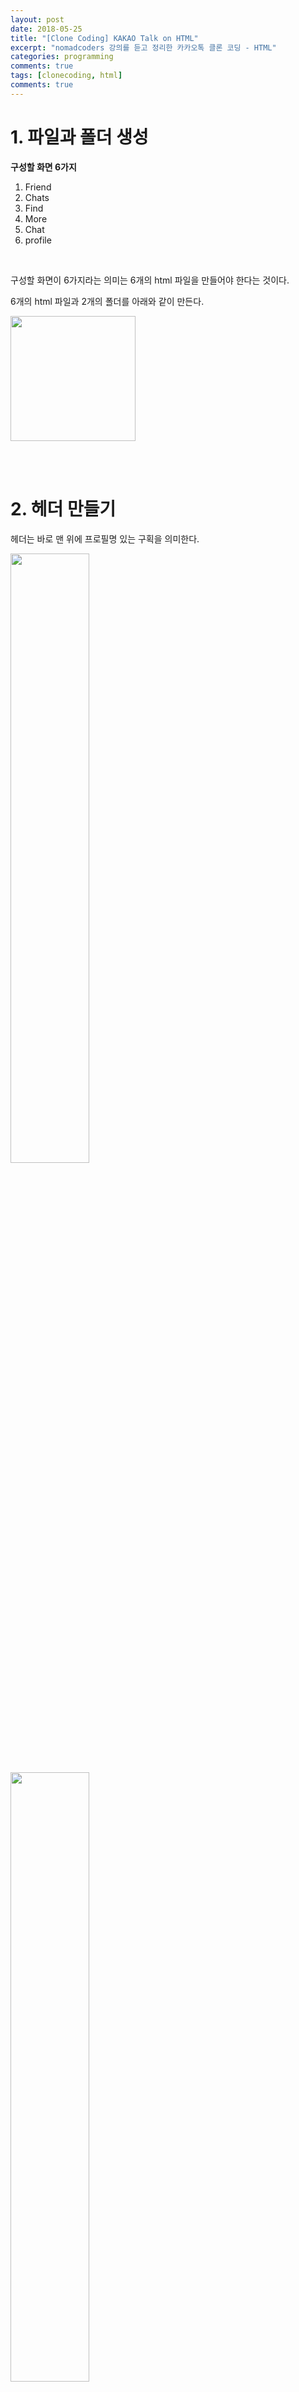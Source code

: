 ```yaml
---
layout: post
date: 2018-05-25
title: "[Clone Coding] KAKAO Talk on HTML"
excerpt: "nomadcoders 강의를 듣고 정리한 카카오톡 클론 코딩 - HTML"
categories: programming
comments: true
tags: [clonecoding, html]
comments: true
---
```




# 1. 파일과 폴더 생성

**구성할 화면 6가지**

1. Friend
2. Chats
3. Find
4. More
5. Chat
6. profile

<br>

구성할 화면이 6가지라는 의미는 6개의 html 파일을 만들어야 한다는 것이다.

6개의 html 파일과 2개의 폴더를 아래와 같이 만든다.

<img src="https://raw.githubusercontent.com/lovesignal/img/master/programming/kakao-clone/structures.png" width="200">



<br><br>

# 2. 헤더 만들기

헤더는 바로 맨 위에 프로필명 있는 구획을 의미한다. 

<img src="https://raw.githubusercontent.com/lovesignal/img/master/programming/kakao-clone/header.png" width="50%">

<img src="https://raw.githubusercontent.com/lovesignal/img/master/programming/kakao-clone/header2.png" width="50%">

<br><br>

## index.html

## Header

```html
// head
<!DOCTYPE html>
<html lang="en">
<head>
    <meta charset="UTF-8">
    <meta name="viewport" content="width=device-width, initial-scale=1.0">
    <meta http-equiv="X-UA-Compatible" content="ie=edge">
    <title>Friends</title>
</head>
```

<br>

헤더 안에 2개의 div 만든다. 

* Top Header : 맨 상단(와이파이, 시간 표시된 곳)
* Bottom Header : manage, Friends라고 작성된 헤더

Top Header에는 column이 3개 있으므로 만들어준다.

```html
<div class="header__top"></div>
    <div class="header__column"></div>
    <div class="header__column"></div>
    <div class="header__column"></div>
<div class="header__bottom"></div>
```

<br><br>

### Top Header

첫번째 Header column에는 비행기, 와이파이 아이콘이 필요.

두번째 Header column에는 header__time이라는 span 만듦.

세번째 Header column에는 달 아이콘, 블루투스 아이콘, header__battery라는 span 만듦

```html
<header>
    <div class="header__top"></div>
    <div class="header__column"></div>
        <!-- plane icon -->
        <!-- wifi icon -->
    <div class="header__column"></div>
        <span class="header__time">18:38</span>
    <div class="header__column"></div>
        <!-- moon icon -->
        <!-- bluetooth icon -->
        <span class="header__battery">66% <!--battery icon--> </span>
    <div class="header__bottom"></div>
</header>
```

<br><br>

### 아이콘 가져오기

fontawesome(https://fontawesome.com/icons?from=io)이라는 사이트에서 css를 이용하여 다양한 아이콘을 가져올 수 있다. 

https://fontawesome.com/get-started 참고해서 링크를 문서에 붙여넣기 한다. 이 링크를 붙이고 나면, fontawesome에 있는 다양한 아이콘들을 불러와서 쓸 수 있다.



위치 : 상단 head > meat > 다음 줄

```html
<head>
    <meta charset="UTF-8">
    <meta name="viewport" content="width=device-width, initial-scale=1.0">
    <meta http-equiv="X-UA-Compatible" content="ie=edge">
    <link rel="stylesheet" href="https://use.fontawesome.com/releases/v5.0.13/css/all.css" integrity="sha384-DNOHZ68U8hZfKXOrtjWvjxusGo9WQnrNx2sqG0tfsghAvtVlRW3tvkXWZh58N9jp" crossorigin="anonymous">
    ....
</head>
```

<br>

적절한 아이콘을 찾아서 제공하는 링크를 붙여 넣는다.

```html
<div class="header__top">
	<div class="header__column">
		<i class="fas fa-plane"></i>  <!-- plane icon -->
		<i class="fas fa-wifi"></i>   <!-- wifi icon -->
    </div>
	<div class="header__column">
		<span class="header__time">18:38</span>
    </div>
	<div class="header__column">
		<i class="fas fa-moon"></i>    <!-- moon icon -->
		<i class="fab fa-bluetooth-b"></i>    <!-- bluetooth icon -->
		<span class="header__battery">100% <i class="fas fa-battery-full"></i>
		</span>
    </div>
</div>
```

<br><br>

### Bottom Header

<img src="https://raw.githubusercontent.com/lovesignal/img/master/programming/kakao-clone/bottomHeader.png" width="50%">

화면을 살펴보면 중앙에 큰 텍스트가 있고, 왼쪽, 오른쪽에 아이콘이 있다.

div column을 3개 만든다.

column1 : manaege

column2 : Friends

column3 : setting

```html
<div class="header__bottom">
	<div class="header__column">
		<span class="header__text">Manage</span>
	</div>
	<div class="header__column">
		<span class="header__text">Friends <span class="header__number">1</span></span>
	</div>
	<div class="header__column">
		<i class="fa fa-cog fa-lg"></i>
	</div>
</div>
```

<br><br>

### 전체코드

```html
<!DOCTYPE html>
<html lang="en">
<head>
    <meta charset="UTF-8">
    <meta name="viewport" content="width=device-width, initial-scale=1.0">
    <meta http-equiv="X-UA-Compatible" content="ie=edge">
    <link rel="stylesheet" href="https://use.fontawesome.com/releases/v5.0.13/css/all.css" integrity="sha384-DNOHZ68U8hZfKXOrtjWvjxusGo9WQnrNx2sqG0tfsghAvtVlRW3tvkXWZh58N9jp" crossorigin="anonymous">
    <title>Friends</title>
</head>

<body>
    <header>
        <div class="header__top">
            <div class="header__column">
                <i class="fas fa-plane"></i>   <!-- plane icon -->
                <i class="fas fa-wifi"></i>    <!-- wifi icon -->
            </div>
            <div class="header__column">
                <span class="header__time">18:38</span>
            </div>
            <div class="header__column">
                <i class="fas fa-moon"></i>    <!-- moon icon -->
                <i class="fab fa-bluetooth-b"></i>    <!-- bluetooth icon -->
                <span class="header__battery">100%<i class="fas fa-battery-full"></i>
                </span>
            </div>
        </div>
        <div class="header__bottom">
            <div class="header__column">
                <span class="header__text">Manage</span>
            </div>
            <div class="header__column">
                <span class="header__text">Friends <span class="header__number">1</span></span>
            </div>
            <div class="header__column">
                <i class="fa fa-cog fa-lg"></i>
            </div>
        </div>
    </header>
</body>
</html>

```

<br>

* **결과**

<img src="https://raw.githubusercontent.com/lovesignal/img/master/programming/kakao-clone/index_header.png" width="30%">

<br>

<br>

## chats.html

<img src="https://raw.githubusercontent.com/lovesignal/img/master/programming/kakao-clone/chats_header.png" width="50%">

<br>

index.html 내용을 복사 붙여넣기 한 후 수정한다.

title -> Chats 

숫자 span -> 화살표 아이콘

컬럼이 3개가 아니라 두개.

Manage -> Edit

```html
<!DOCTYPE html>
<html lang="en">
<head>
    <meta charset="UTF-8">
    <meta name="viewport" content="width=device-width, initial-scale=1.0">
    <meta http-equiv="X-UA-Compatible" content="ie=edge">
    <link rel="stylesheet" href="https://use.fontawesome.com/releases/v5.0.13/css/all.css" integrity="sha384-DNOHZ68U8hZfKXOrtjWvjxusGo9WQnrNx2sqG0tfsghAvtVlRW3tvkXWZh58N9jp" crossorigin="anonymous">
    <title>Chats</title>
</head>

<body>
    <header>
        <div class="header__top">
            <div class="header__column">
                <i class="fas fa-plane"></i>   <!-- plane icon -->
                <i class="fas fa-wifi"></i>    <!-- wifi icon -->
            </div>
            <div class="header__column">
                <span class="header__time">18:38</span>
            </div>
            <div class="header__column">
                <i class="fas fa-moon"></i>    <!-- moon icon -->
                <i class="fab fa-bluetooth-b"></i>    <!-- bluetooth icon -->
                <span class="header__battery">100%<i class="fas fa-battery-full"></i>
                </span>
            </div>
        </div>
        <div class="header__bottom">
            <div class="header__column">
                <span class="header__text">Edit</span>
            </div>
            <div class="header__column">
                <span class="header__text">Chats<i class="fa fa-caret-down"></i></span>
            </div>
        </div>
    </header>
</body>
</html>

```

<br>

- **결과**

<img src="https://raw.githubusercontent.com/lovesignal/img/master/programming/kakao-clone/chats_1.png" width="25%">

<br>

<br>

## Find.html

<img src="https://raw.githubusercontent.com/lovesignal/img/master/programming/kakao-clone/find.png" width="50%">



```html
<!DOCTYPE html>
<html lang="en">
<head>
    <meta charset="UTF-8">
    <meta name="viewport" content="width=device-width, initial-scale=1.0">
    <meta http-equiv="X-UA-Compatible" content="ie=edge">
    <link rel="stylesheet" href="https://use.fontawesome.com/releases/v5.0.13/css/all.css" integrity="sha384-DNOHZ68U8hZfKXOrtjWvjxusGo9WQnrNx2sqG0tfsghAvtVlRW3tvkXWZh58N9jp" crossorigin="anonymous">
    <title>Find</title>
</head>

<body>
    <header>
        <div class="header__top">
            <div class="header__column">
                <i class="fas fa-plane"></i>   <!-- plane icon -->
                <i class="fas fa-wifi"></i>    <!-- wifi icon -->
            </div>
            <div class="header__column">
                <span class="header__time">18:38</span>
            </div>
            <div class="header__column">
                <i class="fas fa-moon"></i>    <!-- moon icon -->
                <i class="fab fa-bluetooth-b"></i>    <!-- bluetooth icon -->
                <span class="header__battery">100%<i class="fas fa-battery-full"></i>
                </span>
            </div>
        </div>
        <div class="header__bottom">
            <div class="header__column">
                <span class="header__text">Edit</span>
            </div>
            <div class="header__column">
                <span class="header__text">Find</span>
            </div>
        </div>
    </header>
</body>
</html>

```

<br>

* **결과**

<img src="https://raw.githubusercontent.com/lovesignal/img/master/programming/kakao-clone/find_header.png" width="25%">

<br>

<br>

## more.html

<img src="https://raw.githubusercontent.com/lovesignal/img/master/programming/kakao-clone/more.png" width="50%">

```html
<!DOCTYPE html>
<html lang="en">
<head>
    <meta charset="UTF-8">
    <meta name="viewport" content="width=device-width, initial-scale=1.0">
    <meta http-equiv="X-UA-Compatible" content="ie=edge">
    <link rel="stylesheet" href="https://use.fontawesome.com/releases/v5.0.13/css/all.css" integrity="sha384-DNOHZ68U8hZfKXOrtjWvjxusGo9WQnrNx2sqG0tfsghAvtVlRW3tvkXWZh58N9jp" crossorigin="anonymous">
    <title>More</title>
</head>

<body>
    <header>
        <div class="header__top">
            <div class="header__column">
                <i class="fas fa-plane"></i>   <!-- plane icon -->
                <i class="fas fa-wifi"></i>    <!-- wifi icon -->
            </div>
            <div class="header__column">
                <span class="header__time">18:38</span>
            </div>
            <div class="header__column">
                <i class="fas fa-moon"></i>    <!-- moon icon -->
                <i class="fab fa-bluetooth-b"></i>    <!-- bluetooth icon -->
                <span class="header__battery">100%<i class="fas fa-battery-full"></i>
                </span>
            </div>
        </div>
        <div class="header__bottom">
            <div class="header__column">
                <span class="header__text">More</span>
            </div>
            <div class="header__column">
                <i class="fa fa-cog fa-lg"></i>  <!-- fa-lg : icon 크기 확대 -->
            </div>
        </div>
    </header>
</body>
</html>
```

* **결과**

<img src="https://raw.githubusercontent.com/lovesignal/img/master/programming/kakao-clone/more_header.png" width="25%">

<br>

<br>

## Chat.html

<img src="https://raw.githubusercontent.com/lovesignal/img/master/programming/kakao-clone/header.png" width="50%">

```html
<!DOCTYPE html>
<html lang="en">
<head>
    <meta charset="UTF-8">
    <meta name="viewport" content="width=device-width, initial-scale=1.0">
    <meta http-equiv="X-UA-Compatible" content="ie=edge">
    <link rel="stylesheet" href="https://use.fontawesome.com/releases/v5.0.13/css/all.css" integrity="sha384-DNOHZ68U8hZfKXOrtjWvjxusGo9WQnrNx2sqG0tfsghAvtVlRW3tvkXWZh58N9jp" crossorigin="anonymous">
    <title>Chat</title>
</head>

<body>
    <header>
        <div class="header__top">
            <div class="header__column">
                <i class="fas fa-plane"></i>   <!-- plane icon -->
                <i class="fas fa-wifi"></i>    <!-- wifi icon -->
            </div>
            <div class="header__column">
                <span class="header__time">18:38</span>
            </div>
            <div class="header__column">
                <i class="fas fa-moon"></i>    <!-- moon icon -->
                <i class="fab fa-bluetooth-b"></i>    <!-- bluetooth icon -->
                <span class="header__battery">100%<i class="fas fa-battery-full"></i>
                </span>
            </div>
        </div>
        <div class="header__bottom">
            <div class="header__column">
                <i class="fa fa-chevron-left fa-lg"></i>     
            </div>
            <div class="header__column">
                <span class="header__text">LYNN</span>
            </div>
            <div class="header__column">
                <i class="fa fa-search"></i>
                <i class="fa fa-bars"></i>
            </div>
        </div>
    </header>
</body>
</html>
```

<br>

<img src="https://raw.githubusercontent.com/lovesignal/img/master/programming/kakao-clone/chat_header.png" width="25%">

<br>

<br>

## profile.html

<img src="https://raw.githubusercontent.com/lovesignal/img/master/programming/kakao-clone/profile.png" width="50%">

```html
<!DOCTYPE html>
<html lang="en">
<head>
    <meta charset="UTF-8">
    <meta name="viewport" content="width=device-width, initial-scale=1.0">
    <meta http-equiv="X-UA-Compatible" content="ie=edge">
    <link rel="stylesheet" href="https://use.fontawesome.com/releases/v5.0.13/css/all.css" integrity="sha384-DNOHZ68U8hZfKXOrtjWvjxusGo9WQnrNx2sqG0tfsghAvtVlRW3tvkXWZh58N9jp" crossorigin="anonymous">
    <title>Profile</title>
</head>

<body>
    <header>
        <div class="header__top">
            <div class="header__column">
                <i class="fas fa-plane"></i>   <!-- plane icon -->
                <i class="fas fa-wifi"></i>    <!-- wifi icon -->
            </div>
            <div class="header__column">
                <span class="header__time">18:38</span>
            </div>
            <div class="header__column">
                <i class="fas fa-moon"></i>    <!-- moon icon -->
                <i class="fab fa-bluetooth-b"></i>    <!-- bluetooth icon -->
                <span class="header__battery">100%<i class="fas fa-battery-full"></i>
                </span>
            </div>
        </div>
        <div class="header__bottom">
            <div class="header__column">
                <i class="fa fa-times fa-lg"></i>     
            </div>
            <div class="header__column">
                <i class="fa fa-user fa-lg"></i>
            </div>
        </div>
    </header>
</body>
</html>
```

<br>

<img src="https://raw.githubusercontent.com/lovesignal/img/master/programming/kakao-clone/profile_header.png" width="25%">

<br>

<br>

# 3. 네비게이션 만들기

## index.html

헤더 아래에 nav를 작성한다. 클래스명은 **tab-bar**로 한다. 그 안에 **4개의 링크**가 있다.

첫번째 링크는 index.html로 이동.

두번째 링크는 chats.html로 이동.

세번째는 find.html로 이동.

네번째는 more.html로 이동.

```html
<nav class="tab-bar">
    <a href="index.html" class="tab-bar__tab"></a>
    <a href="chats.html" class="tab-bar__tab"></a>
    <a href="find.html" class="tab-bar__tab"></a>
    <a href="more.html" class="tab-bar__tab"></a>
</nav>
```

<br>

각 4개의 링크 안에 모두 아이콘이 있는 span을 만든다. span 이름은 tab-bar-title이라고 한다. 각각 아이콘과 이름을 입력한다.

```html
<nav class="tab-bar">
    <a href="index.html" class="tab-bar__tab">
        <i class="fa fa-user"></i>
        <span class="tab-bar__title">Friends</span>
    </a>
    <a href="chats.html" class="tab-bar__tab">
        <i class="fa fa-comment"></i>
        <span class="tab-bar__title">Chats</span>
    </a>
    <a href="find.html" class="tab-bar__tab">
        <i class="fa fa-search"></i>
        <span class="tab-bar__title">Find</span>
    </a>
    <a href="more.html" class="tab-bar__tab">
        <i class="fa fa-ellipsis-h"></i>
        <span class="tab-bar__title">More</span>
    </a>
</nav>
```

<br>

다른 html 파일에 내비게이션 코드를 복사-붙여넣기 하기 전에, **해당 페이지가 선택되었을 때 다르게 보이는 class를 작성**해야 한다.

예를들어, index.html에서는 Friends 링크가 활성화 된다. 이에 맞추어 클래스명을 **tab-bar_tab-selected** 로 변경 해준다.

```html
<nav class="tab-bar">
    <a href="index.html" class="tab-bar__tab tab-bar__tab--selected">
        <i class="fa fa-user"></i>
        <span class="tab-bar__title">Friends</span>
    </a>
    <a href="chats.html" class="tab-bar__tab">
        <i class="fa fa-comment"></i>
        <span class="tab-bar__title">Chats</span>
    </a>
    <a href="find.html" class="tab-bar__tab">
        <i class="fa fa-search"></i>
        <span class="tab-bar__title">Find</span>
    </a>
    <a href="more.html" class="tab-bar__tab">
        <i class="fa fa-ellipsis-h"></i>
        <span class="tab-bar__title">More</span>
    </a>
</nav>
```

chats, find, more의 각각 html 파일의 활성화 되는 탭의 코드를 위와 같이 변경해준다.

* 결과 : index.html

<img src="https://raw.githubusercontent.com/lovesignal/img/master/programming/kakao-clone/index_nav.png" width="50%">

<br>

<br>

<br>

# 4. 친구리스트 목록 만들기

<img src="https://raw.githubusercontent.com/lovesignal/img/master/programming/kakao-clone/friends_list.png" width="50%">

<br>

섹션이 총 3개이다. 

search bar, My Profile, Friends

<br>

## index.html

### Search bar

header와 nav 사이에 main이라는 태그를 만든다. 이 main의 클래스명을 friends라고 정한다.

가장 상단에 있는 검색창을 만들어야 하므로 div를 만들고, 이름은 search-bar로 한다. 검색창 내부에 search 아이콘을 불러온다. 그 다음 input 창을 만든다. 

"Find friends, chats, Plus Friends"라고 placeholder를 작성한다. 

```html
<main class="friends">
    <div class="search-bar">
        <i class="fa fa-search"></i>
        <input type="text" placeholder="Find friends, chats, Plus Friends">
    </div>
</main>
```

<br>

### My Profile

다음은 검색창 아래 my profile 섹션을 만든다. main 안에 클래스명 friends_profile의 섹션을 만든다. 왜냐하면 main 클래스가 friends이기도 하고, 이후 profile과 혼동되면 안되기 때문이다. 

헤더를 작성하고, h6 크기의 타이틀을 만든다. 클래스명을 friends__section-title로 입력한다.

헤더 밖에 2개의 줄이 있다. 그러므로 div를 생성하고 클래스명은 friends__section-rows라고 정한다. 첫번째 row는 'me'이고, 두번째 row는 이다.

div를 만들고 프로필 이미지를 추가한다.( 이미지 주소값은 추후 설정)

span 태그로 이름을 입력한다. 클래스명은 friends__section-name으로 한다.

```html
<main class="friends">
    <div class="search-bar">
        <i class="fa fa-search"></i>
        <input type="text" placeholder="Find friends, chats, Plus Friends">
    </div>

    <section class="friends__section">
        <header class="friend__section-header">
            <h6 class="friends__section-title">My profile</h6>
        </header>
        <div class="friends__section-rows">
            <div class="friends__section-row">
                <img src="" art="">
                <span class="friends__section-name">Nicolas</span>
            </div>
        </div>
    </section>
</main>
```

 <br>

두번째 row는 Friends' Names Display 이다.

위와 마찬가지 방법으로 작성하고, span의 내용을 Friends' Name Display를 넣어준다.

```html
<div class="friends__section-row">
    <img src="" art="">
    <span class="friend__section-name">Friends' Name Display</span>
</div>
```

 <br>

### Friends

기본 구조는 My Profile과 유사하고, 상태 메시지가 있으므로 div를 생성한다 클래스명은 friends-section-column으로 정한다.

```html
<section class="friends__section">
    <header class="friend__section-header">
        <h6 class="friends__section-title">Friends</h6>
    </header>
    <div class="friends__section-rows">
        <div class="friends__section-row">
            <div class="friends-section-column">
                <img src="" art="">
                <span class="friends__section-name">Lynn</span>
            </div>
            <span class="friends__section-tagline">
                Life is short. So live your life.
            </span>
        </div>
    </div>
</section>
```

<br>

### 전체코드

```html
<!DOCTYPE html>
<html lang="en">
<head>
    <meta charset="UTF-8">
    <meta name="viewport" content="width=device-width, initial-scale=1.0">
    <meta http-equiv="X-UA-Compatible" content="ie=edge">
    <link rel="stylesheet" href="https://use.fontawesome.com/releases/v5.0.13/css/all.css" integrity="sha384-DNOHZ68U8hZfKXOrtjWvjxusGo9WQnrNx2sqG0tfsghAvtVlRW3tvkXWZh58N9jp" crossorigin="anonymous">
    <title>Friends</title>
</head>

<body>
    <header>
        <div class="header__top">
            <div class="header__column">
                <i class="fas fa-plane"></i>   <!-- plane icon -->
                <i class="fas fa-wifi"></i>    <!-- wifi icon -->
            </div>
            <div class="header__column">
                <span class="header__time">18:38</span>
            </div>
            <div class="header__column">
                <i class="fas fa-moon"></i>    <!-- moon icon -->
                <i class="fab fa-bluetooth-b"></i>    <!-- bluetooth icon -->
                <span class="header__battery">100%<i class="fas fa-battery-full"></i>
                </span>
            </div>
        </div>
        <div class="header__bottom">
            <div class="header__column">
                <span class="header__text">Manage</span>
            </div>
            <div class="header__column">
                <span class="header__text">Friends <span class="header__number">1</span></span>
            </div>
            <div class="header__column">
                <i class="fa fa-cog fa-lg"></i>
            </div>
        </div>
    </header>

    <main class="friends">
        <div class="search-bar">
            <i class="fa fa-search"></i>
            <input type="text" placeholder="Find friends, chats, Plus Friends">
        </div>

        <section class="friends__section">
            <header class="friend__section-header">
                <h6 class="friends__section-title">My profile</h6>
            </header>
            <div class="friends__section-rows">
                <div class="friends__section-row">
                    <img src="" art="">
                    <span class="friends__section-name">Nicolas</span>
                </div>
                <div class="friends__section-row">
                    <img src="" art="">
                    <span class="friend__section-name">Friends' Name Display</span>
                </div>
            </div>
        </section>

        <section class="friends__section">
            <header class="friend__section-header">
                <h6 class="friends__section-title">Friends</h6>
            </header>
            <div class="friends__section-rows">
                <div class="friends__section-row">
                    <div class="friends-section-column">
                        <img src="" art="">
                        <span class="friends__section-name">Lynn</span>
                    </div>
                    <span class="friends__section-tagline">
                        Life is short. So live your life.
                    </span>
                </div>
            </div>
        </section>

    </main>

    <nav class="tab-bar">
        <a href="index.html" class="tab-bar__tab tab-bar__tab--selected">
            <i class="fa fa-user"></i>
            <span class="tab-bar__title">Friends</span>
        </a>
        <a href="chats.html" class="tab-bar__tab">
            <i class="fa fa-comment"></i>
            <span class="tab-bar__title">Chats</span>
        </a>
        <a href="find.html" class="tab-bar__tab">
            <i class="fa fa-search"></i>
            <span class="tab-bar__title">Find</span>
        </a>
        <a href="more.html" class="tab-bar__tab">
            <i class="fa fa-ellipsis-h"></i>
            <span class="tab-bar__title">More</span>
        </a>
    </nav>
</body>
</html>
```

<br>

* **결과**

<img src="https://raw.githubusercontent.com/lovesignal/img/master/programming/kakao-clone/index_4.png" width="40%">

<br>

<br>

# 5. chats.html

<img src="https://raw.githubusercontent.com/lovesignal/img/master/programming/kakao-clone/chats.png" width="40%">

상단에 검색창이 있고, 두개의 줄이 있다. 각 줄마다 두개의 컬럼이 있다. 첫번째 컬럼에는 1개의 div, 1개의 이미지가 있다. 

chats.html에서 header 다음에 클래스명이 chats인 main을 생성한다.  index.html에서 만들었던 검색창을 붙여넣기 한다.

클래스명이 chats__list인 ul을 만든다. 그 안에 아이템 리스트를 만드는데, 클래스명은 chats-chat 이라고 정한다. 이 리스트 안에 2개의 컬럼을 만든다. 첫번째 컬럼은 프로필 사진을 포함한 메시지 상태창이고, 두번째 컬럼은 시간이다. chat-content div와 chat-data-time span을 만든다.  

각 리스트와 리스트 아이템을 만들었다. (코드 참고)

```html
<!-- main code -->
<main class="chats">
    <div class="search-bar">
        <i class="fa fa-search"></i>
        <input type="text" placeholder="Find friends, chats, Plus Friends">
    </div>
    <ul class="chats__list">
        <li class="chats_chat">
            <div class="chat__content">
                <img src="http://pm1.narvii.com/6331/3cb83dea89204850888261c9252ba5dbb142af13_hq.jpg">
                <div class="chat__preview">
                    <h3 class="chat__user">Ryan</h3>
                    <span class="chat-last-message">I am king.</span>
                </div>
            </div>
            <span class="chat__date-tiem">
                15:55
            </span>
        </li>
    </ul>
    <ul class="chats__list">
            <li class="chats_chat">
                <div class="chat__content">
                    <img src="https://www.90daykorean.com/wp-content/uploads/2015/04/Groovy-Jay-G-300x293.png">
                    <div class="chat__preview">
                        <h3 class="chat__user">Jay-G</h3>
                        <span class="chat-last-message">Sooooooo....</span>
                    </div>
                </div>
                <span class="chat__date-tiem">
                    01:58
                </span>
            </li>
        </ul>
    <div class="chat-btn">
        <i class="fa fa-comment"></i>
    </div>
</main>
```

<br>

* 결과

<img src="https://raw.githubusercontent.com/lovesignal/img/master/programming/kakao-clone/chats_main.png" width="50%">

<br>

<br>

# 6. find.html

<img src="https://raw.githubusercontent.com/lovesignal/img/master/programming/kakao-clone/find_top_bottom.png">

<br>

header 아래 main을 만들고 클래스명은 find라고 정한다. 2개의 섹션을 만드는데, top과 bottom이다. 상단에 있는 섹션을 find-option이라고 정한다. 그 안에 div를 만들고 다시 그 안에 아이콘, span이 있다.

```javascript
// 단축 코드
div.find__option>i.fa+span.find__option-title   

// 아래 구조가 생성 된다. 아이콘이 4개가 있으므로 아래 구조가 4개 필요하다. 각각 아이콘도 입력해준다.
<div class="find__option">
    <i class="fa fa-address-book fa-lg"></i>
    <span class="find__option-title">Find</span>
</div>
<div class="find__option">
        <i class="fa fa-qrcode fa-lg"></i>
        <span class="find__option-title">QR Code</span>
</div>
<div class="find__option">
        <i class="fa fa-mobile fa-2x"></i>
        <span class="find__option-title">Shake</span>
</div>
<div class="find__option">
        <i class="fa fa-envelope fa-lg"></i>
        <span class="find__option-title">Invite via SMS</span>
</div>
```

<br>

두번째 섹션 클래스명은 find-recommended 로 정한다. 

타이틀을 생성해야 하므로 헤더를 만든다.  `h6.find__title`

div로 영역 나누고 span 이용해서 문구를 입력한다.

```html
<section class="find__recommended">
    <header>
        <h6 class="recommended__title">Recommended Friends</h6>
    </header>
    <div class="recommended__none">
        <span class="recommended__text">You have no recommended friends.</span>
    </div>
</section>
```

<br>

* 결과 

  <img src="https://raw.githubusercontent.com/lovesignal/img/master/programming/kakao-clone/find_header2.png">



<br><br>

# 7. more.html

<img src="https://raw.githubusercontent.com/lovesignal/img/master/programming/kakao-clone/more_main.png">



<br>

### more-header 

```html
<!-- more-header 코드 -->
<header class="more__header">
    <div class="more-header__column">
        <img src="http://pm1.narvii.com/6331/3cb83dea89204850888261c9252ba5dbb142af13_hq.jpg" alt="">
        <div class="more-header__info">
            <h3 class="more-header__title">
                Ryon
            </h3>
            <span class="more-header__subtitle">
                ryon@gmail.com
            </span>
        </div>
    </div>
    <i class="far fa-comment-alt fa-2x"></i>
</header>
```

<br><br>

### option-bar

```html
<!-- 단축 생성 코드 -->
div.more__option*4>i.fa+span.more__option-title 
```



이전에 만든 내비게이션 생성 원리와 동일하다.

```html
<section class="more__options">
    <div class="more__option">
        <i class="far fa-smile fa-2x"></i>
        <span class="more__option-title">Emoticons</span>
    </div>
    <div class="more__option">
        <i class="fas fa-paint-brush fa-2x"></i>
        <span class="more__option-title">Themes</span>
    </div>
    <div class="more__option">
        <i class="fas fa-user-friends fa-2x"></i>
        <span class="more__option-title">Plus Friend</span>
    </div>
    <div class="more__option">
        <i class="fas fa-code-branch fa-2x"></i>
        <span class="more__option-title">Account</span>
    </div>
</section>
```

<br><br>

### more-plus-freinds

```html
<!-- 단축생성코드 참고 -->
div.plus-friends__item*8>i.fa+span.plus-friends__item-title
```

```html
<section class="more__plus-friends">
    <header class="plus-friend__header">
        <h2 class="plus-friends__title">Plus Friends</h2>
        <span class="plus-friend__learn-more">
            <i class="fas fa-info-circle"></i>
            Learn More
        </span>
    </header>

    <div class="plus-friends__item">
        <div class="plus-friends__item">
            <i class="fas fa-utensils"></i>
            <span class="plus-friends__item-title">Order</span>
        </div>
        <div class="plus-friends__item">
            <i class="fas fa-store"></i>
            <span class="plus-friends__item-title">Store</span>
        </div>
        <div class="plus-friends__item">
            <i class="fas fa-tv"></i>
            <span class="plus-friends__item-title">TV Channel/Raido</span>
        </div>
        <div class="plus-friends__item">
            <i class="fas fa-pencil-alt"></i>
            <span class="plus-friends__item-title">Creation</span>
        </div>
        <div class="plus-friends__item">
            <i class="fas fa-graduation-cap"></i>
            <span class="plus-friends__item-title">Education</span>
        </div>
        <div class="plus-friends__item">
            <i class="fas fa-university"></i>
            <span class="plus-friends__item-title">Politics/Society</span>
        </div>
        <div class="plus-friends__item">
            <i class="fas fa-dollar-sign"></i>
            <span class="plus-friends__item-title">Finance</span>
        </div>
        <div class="plus-friends__item">
            <i class="fas fa-video"></i>
            <span class="plus-friends__item-title">Movies/Music</span>
        </div>
    </div>
</section>
```



### more-options

```html
<section class="more__options">
    <div class="more__option">
        <img src="https://raw.githubusercontent.com/lovesignal/img/master/programming/kakao-clone/kakaoStory.png" alt="" class="more__options-image">
        <span class="more__options-title">Kakao Story</span>
    </div>
    <div class="more__option">
        <img src="https://raw.githubusercontent.com/lovesignal/img/master/programming/kakao-clone/path.png" alt="" class="more__options-image">
        <span class="more__options-title">Path</span>
    </div>
    <div class="more__option">
        <img src="https://raw.githubusercontent.com/lovesignal/img/master/programming/kakao-clone/kakaoFriends.png" alt="" class="more__options-image">
        <span class="more__options-title">Kakao Friends</span>
    </div>
</section>
```



### 전체코드

```html
<!DOCTYPE html>
<html lang="en">
<head>
    <meta charset="UTF-8">
    <meta name="viewport" content="width=device-width, initial-scale=1.0">
    <meta http-equiv="X-UA-Compatible" content="ie=edge">
    <link rel="stylesheet" href="https://use.fontawesome.com/releases/v5.0.13/css/all.css" integrity="sha384-DNOHZ68U8hZfKXOrtjWvjxusGo9WQnrNx2sqG0tfsghAvtVlRW3tvkXWZh58N9jp" crossorigin="anonymous">
    <title>More</title>
</head>

<body>
    <header>
        <div class="header__top">
            <div class="header__column">
                <i class="fas fa-plane"></i>   <!-- plane icon -->
                <i class="fas fa-wifi"></i>    <!-- wifi icon -->
            </div>
            <div class="header__column">
                <span class="header__time">18:38</span>
            </div>
            <div class="header__column">
                <i class="fas fa-moon"></i>    <!-- moon icon -->
                <i class="fab fa-bluetooth-b"></i>    <!-- bluetooth icon -->
                <span class="header__battery">100%<i class="fas fa-battery-full"></i>
                </span>
            </div>
        </div>
        <div class="header__bottom">
            <div class="header__column">
                <span class="header__text">More</span>
            </div>
            <div class="header__column">
                <i class="fa fa-cog fa-lg"></i>  <!-- fa-lg : icon 크기 확대 -->
            </div>
        </div>
    </header>

    <main class="more">
        <header class="more__header">
            <div class="more-header__column">
                <img src="http://pm1.narvii.com/6331/3cb83dea89204850888261c9252ba5dbb142af13_hq.jpg" alt="">
                <div class="more-header__info">
                    <h3 class="more-header__title">
                        Ryon
                    </h3>
                    <span class="more-header__subtitle">
                        ryon@gmail.com
                    </span>
                </div>
            </div>
            <i class="far fa-comment-alt fa-2x"></i>
        </header>

        <section class="more__options">
            <div class="more__option">
                <i class="far fa-smile fa-2x"></i>
                <span class="more__option-title">Emoticons</span>
            </div>
            <div class="more__option">
                <i class="fas fa-paint-brush fa-2x"></i>
                <span class="more__option-title">Themes</span>
            </div>
            <div class="more__option">
                <i class="fas fa-user-friends fa-2x"></i>
                <span class="more__option-title">Plus Friend</span>
            </div>
            <div class="more__option">
                <i class="fas fa-code-branch fa-2x"></i>
                <span class="more__option-title">Account</span>
            </div>
        </section>

        <section class="more__plus-friends">
            <header class="plus-friend__header">
                <h2 class="plus-friends__title">Plus Friends</h2>
                <span class="plus-friend__learn-more">
                    <i class="fas fa-info-circle"></i>
                    Learn More
                </span>
            </header>

            <div class="plus-friends__item">
                <div class="plus-friends__item">
                    <i class="fas fa-utensils"></i>
                    <span class="plus-friends__item-title">Order</span>
                </div>
                <div class="plus-friends__item">
                    <i class="fas fa-store"></i>
                    <span class="plus-friends__item-title">Store</span>
                </div>
                <div class="plus-friends__item">
                    <i class="fas fa-tv"></i>
                    <span class="plus-friends__item-title">TV Channel/Raido</span>
                </div>
                <div class="plus-friends__item">
                    <i class="fas fa-pencil-alt"></i>
                    <span class="plus-friends__item-title">Creation</span>
                </div>
                <div class="plus-friends__item">
                    <i class="fas fa-graduation-cap"></i>
                    <span class="plus-friends__item-title">Education</span>
                </div>
                <div class="plus-friends__item">
                    <i class="fas fa-university"></i>
                    <span class="plus-friends__item-title">Politics/Society</span>
                </div>
                <div class="plus-friends__item">
                    <i class="fas fa-dollar-sign"></i>
                    <span class="plus-friends__item-title">Finance</span>
                </div>
                <div class="plus-friends__item">
                    <i class="fas fa-video"></i>
                    <span class="plus-friends__item-title">Movies/Music</span>
                </div>
            </div>
        </section>

        <section class="more__options">
            <div class="more__option">
                <img src="https://raw.githubusercontent.com/lovesignal/img/master/programming/kakao-clone/kakaoStory.png" alt="" class="more__options-image">
                <span class="more__options-title">Kakao Story</span>
            </div>
            <div class="more__option">
                <img src="https://raw.githubusercontent.com/lovesignal/img/master/programming/kakao-clone/path.png" alt="" class="more__options-image">
                <span class="more__options-title">Path</span>
            </div>
            <div class="more__option">
                <img src="https://raw.githubusercontent.com/lovesignal/img/master/programming/kakao-clone/kakaoFriends.png" alt="" class="more__options-image">
                <span class="more__options-title">Kakao Friends</span>
            </div>
        </section>
    </main>

    <nav class="tab-bar">
        <a href="index.html" class="tab-bar__tab">
            <i class="fa fa-user"></i>
            <span class="tab-bar__title">Friends</span>
        </a>
        <a href="chats.html" class="tab-bar__tab">
            <i class="fa fa-comment"></i>
            <span class="tab-bar__title">Chats</span>
        </a>
        <a href="find.html" class="tab-bar__tab">
            <i class="fa fa-search"></i>
            <span class="tab-bar__title">Find</span>
        </a>
        <a href="more.html" class="tab-bar__tab tab-bar__tab--selected">
            <i class="fa fa-ellipsis-h"></i>
            <span class="tab-bar__title">More</span>
        </a>
    </nav>
</body>
</html>
```

<br><br>

# 8. chat.html

## chats.html과 chat.html연결하기

chat.html로 이동하는 방법은 index.html에서 채팅창 리스트를 클릭해서 chats.html로 이동한다. 그리고 chats.html에서 채팅창 리스트를 클릭해서 chat.html로 이동할 수 있어야 한다.



chats.html에 **chats_chat 클래스 li 리스트** 안에 링크를 만든 후 chat.hmtl로 연결시킨다. 동일한 작업을 모든 리스트에 한다.

```html
<ul class="chats__list">
    <li class="chats_chat">
        <a href="chat.html">  <!-- 리스트를 chat.html에 연결 시킴 -->
            <div class="chat__content">
               ....... code 생략
            </span>
        </a>
    </li>
</ul>
```



아래와 같이 연결 된 것을 확인할 수 있다.

<img src="https://raw.githubusercontent.com/lovesignal/img/master/programming/kakao-clone/chat_li_chats.gif">

<br>

마찬가지 방법으로  화살표 아이콘에도 링크를 걸어준다.

```html
<div class="header__bottom">
    <div class="header__column">
        <a href="chats.html">              <!-- 링크 연결해주기 -->
            <i class="fa fa-chevron-left fa-lg"></i>
        </a>
    </div>
		..... 생략 .....
</div>
```

<br>

## chat.html

<img src="https://raw.githubusercontent.com/lovesignal/img/master/programming/kakao-clone/chat_html.png">

```html
<main class="chat">
    <div class="date-divider">
        <span class="date-divider__text">Wednesday, August 2, 2018</span>
    </div>
    <div class="chat__message chat__message--from-me">
        <span class="chat__message-time">17:55</span>
        <span class="chat__message-body">
            Hello! This is a test.message.
        </span>
    </div>
    <div class="chat__message chat__message--to-me">
        <img src="https://www.90daykorean.com/wp-content/uploads/2015/04/Groovy-Jay-G-300x293.png" class="chat-message-avatar">
        <div class="chat__message-center">
            <h3 class="chat__message-username">Jay-G</h3>
            <span class="chat__message-body">
                And this is an answer.
            </span>
        </div>
        <span class="chat__message-time">18:55</span>
    </div>
</main>
<div class="type-message">
    <i class="fa fa-plus fa-2x"></i>
    <div class="type-message__input">
        <input type="text">
        <i class="far fa-smile"></i>
        <span class="record-message">
            <i class="fas fa-microphone"></i>
        </span>
    </div>
</div>
```

<br>

* 결과

<img src="https://raw.githubusercontent.com/lovesignal/img/master/programming/kakao-clone/chat_html_2.png">

<br>

<br>

# 9. profile.html

## index.html과 profile.html 연결

index.html에서 프로필을 클릭하면 profile.html로 이동해야 한다.

```html
<div class="friends__section-rows">
    <div class="friends__section-row">
        <a href="profile.html">       <!-- profile.html과 연결 -->
            ..... 생략.....
        </a>
    </div>
</div>
```

<br>

<br>

## profile.html

<img src="https://raw.githubusercontent.com/lovesignal/img/master/programming/kakao-clone/profile_html.png">

<br>

header 아래에 main을 생성한다.

```html
<main class="profile">
    <header class="profile__header">
        <img src="http://pm1.narvii.com/6331/3cb83dea89204850888261c9252ba5dbb142af13_hq.jpg">
        <h3 class="profile__header-title">Ryan</h3>
    </header>
    <input type="text" placeholder="ryan@gmail.com">
    <div class="profile__actions">
        <div class="profile__action">
            <span class="profile__action-circle">
                <i class="fas fa-comment fa-2x"></i>
            </span>
            <span class="profile__action-title">My Chatroom</span>
        </div>
        <div class="profile__action">
            <span class="profile__action-circle">
                <i class="fas fa-edit fa-2x"></i>
            </span>
            <span class="profile__action-title">Edit Profile</span>
        </div>
    </div>
</main>
```



profile.html에서는 상단의 x를 누르면 index.html로 돌아가야 한다. 

```html
<div class="header__bottom">
    <div class="header__column">
        <a href="index.html">           <!-- 아이콘에 링크를 걸어준다. -->
            <i class="fa fa-times fa-lg"></i>
        </a>     
        .... 생략 .....
</div>
```



* 결과

<img src="https://raw.githubusercontent.com/lovesignal/img/master/programming/kakao-clone/profile_html_2.png">









